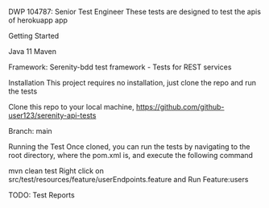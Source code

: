 DWP 104787: Senior Test Engineer
These tests are designed to test the apis of herokuapp app

Getting Started

Java 11
Maven

Framework: Serenity-bdd test framework - Tests for REST services

Installation
This project requires no installation, just clone the repo and run the tests

Clone this repo to your local machine,
https://github.com/github-user123/serenity-api-tests

Branch: main  

Running the Test
Once cloned, you can run the tests by navigating to the root directory, where the pom.xml is, and execute the following command

mvn clean test
Right click on src/test/resources/feature/userEndpoints.feature and Run Feature:users

TODO: Test Reports

